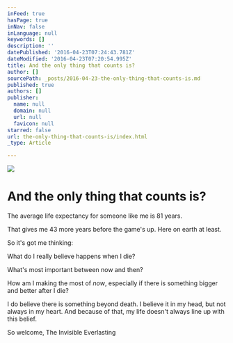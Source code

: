 ```yaml
---
inFeed: true
hasPage: true
inNav: false
inLanguage: null
keywords: []
description: ''
datePublished: '2016-04-23T07:24:43.781Z'
dateModified: '2016-04-23T07:20:54.995Z'
title: And the only thing that counts is?
author: []
sourcePath: _posts/2016-04-23-the-only-thing-that-counts-is.md
published: true
authors: []
publisher:
  name: null
  domain: null
  url: null
  favicon: null
starred: false
url: the-only-thing-that-counts-is/index.html
_type: Article

---
```

![](https://the-grid-user-content.s3-us-west-2.amazonaws.com/288dc85d-9aa5-4629-89aa-0d896fc54ae3.jpg)

# And the only thing that counts is?

The average life expectancy for someone like me is 81 years. 

That gives me 43 more years before the game's up. Here on earth at least.

So it's got me thinking:

What do I really believe happens when I die? 

What's most important between now and then?

How am I making the most of _now_, especially if there is something bigger and better after I die? 

I do believe there is something beyond death. I believe it in my head, but not always in my heart. And because of that, my life doesn't always line up with this belief.

So welcome, The Invisible Everlasting